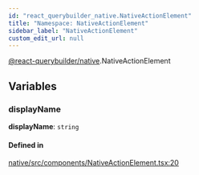 ```yaml
---
id: "react_querybuilder_native.NativeActionElement"
title: "Namespace: NativeActionElement"
sidebar_label: "NativeActionElement"
custom_edit_url: null
---
```


[@react-querybuilder/native](../modules/react_querybuilder_native.md).NativeActionElement

## Variables

### displayName

 **displayName**: `string`

#### Defined in

[native/src/components/NativeActionElement.tsx:20](https://github.com/react-querybuilder/react-querybuilder/blob/55590db8/packages/native/src/components/NativeActionElement.tsx#L20)
